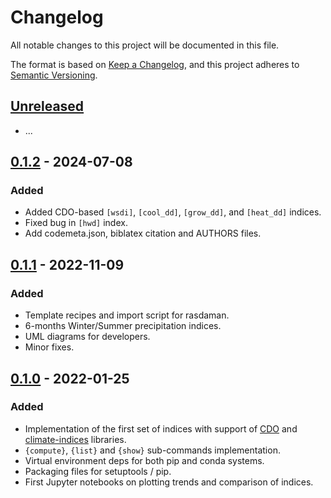 # Changelog
All notable changes to this project will be documented in this file.

The format is based on [Keep a Changelog](https://keepachangelog.com/en/1.0.0/),
and this project adheres to [Semantic Versioning](https://semver.org/spec/v2.0.0.html).

## [Unreleased]
- ...

## [0.1.2] - 2024-07-08
### Added
- Added CDO-based `[wsdi]`, `[cool_dd]`, `[grow_dd]`, and `[heat_dd]` indices.
- Fixed bug in `[hwd]` index.
- Add codemeta.json, biblatex citation and AUTHORS files.

## [0.1.1] - 2022-11-09
### Added
- Template recipes and import script for rasdaman.
- 6-months Winter/Summer precipitation indices.
- UML diagrams for developers.
- Minor fixes.

## [0.1.0] - 2022-01-25
### Added
- Implementation of the first set of indices with support of
  [CDO](https://code.mpimet.mpg.de/projects/cdo) and
  [climate-indices](https://climate-indices.readthedocs.io/en/latest/) libraries.
- `{compute}`, `{list}` and `{show}` sub-commands implementation.
- Virtual environment deps for both pip and conda systems.
- Packaging files for setuptools / pip.
- First Jupyter notebooks on plotting trends and comparison of indices.


[Unreleased]: https://gitlab.inf.unibz.it/earth_observation_public/cdr/climdex-kit/-/compare/v0.1.0...main
[0.1.0]: https://gitlab.inf.unibz.it/earth_observation_public/cdr/climdex-kit/-/releases/v0.1.0
[0.1.1]: https://gitlab.inf.unibz.it/earth_observation_public/cdr/climdex-kit/-/releases/v0.1.1
[0.1.2]: https://gitlab.inf.unibz.it/earth_observation_public/cdr/climdex-kit/-/releases/v0.1.2
